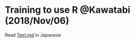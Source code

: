 # Training to use R @Kawatabi (2018/Nov/06)  

Read [Text.md](https://github.com/blukaniro/TrainingR181106/blob/master/Text.md) in Japanese  
